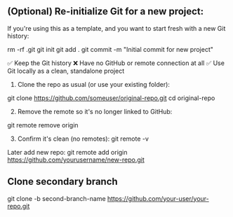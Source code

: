 ## (Optional) Re-initialize Git for a new project:
If you're using this as a template, and you want to start fresh with a new Git history:

rm -rf .git
git init
git add .
git commit -m "Initial commit for new project"




✅ Keep the Git history
❌ Have no GitHub or remote connection at all
✅ Use Git locally as a clean, standalone project


1. Clone the repo as usual (or use your existing folder):

git clone https://github.com/someuser/original-repo.git
cd original-repo


2. Remove the remote so it's no longer linked to GitHub:

git remote remove origin


3. Confirm it's clean (no remotes):
git remote -v


Later add new repo: git remote add origin https://github.com/yourusername/new-repo.git






## Clone secondary branch 

git clone -b second-branch-name https://github.com/your-user/your-repo.git

